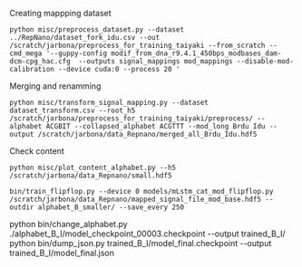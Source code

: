 Creating mappping dataset

`python misc/preprocess_dataset.py --dataset ../RepNano/dataset_fork_idu.csv --out /scratch/jarbona/preprocess_for_training_taiyaki --from_scratch --cmd_mega '--guppy-config modif_from_dna_r9.4.1_450bps_modbases_dam-dcm-cpg_hac.cfg  --outputs signal_mappings mod_mappings --disable-mod-calibration --device cuda:0 --process 20 '`

Merging and renamming

`python misc/transform_signal_mapping.py --dataset dataset_transform.csv --root_h5 /scratch/jarbona/preprocess_for_training_taiyaki/preprocess/ --alphabet ACGBIT --collapsed_alphabet ACGTTT --mod_long Brdu Idu --output /scratch/jarbona/data_Repnano/merged_all_Brdu_Idu.hdf5`

Check content

`python misc/plot_content_alphabet.py --h5 /scratch/jarbona/data_Repnano/small.hdf5`


`bin/train_flipflop.py --device 0 models/mLstm_cat_mod_flipflop.py /scratch/jarbona/data_Repnano/mapped_signal_file_mod_base.hdf5 --outdir alphabet_B_smaller/ --save_every 250`


python bin/change_alphabet.py ./alphabet_B_I/model_checkpoint_00003.checkpoint --output trained_B_I/
python bin/dump_json.py trained_B_I/model_final.checkpoint --output trained_B_I/model_final.json